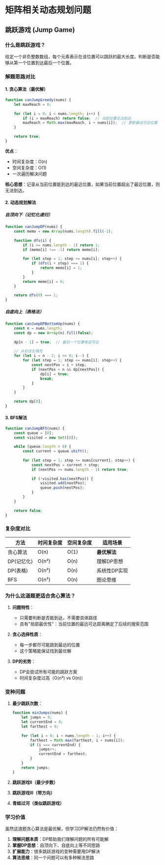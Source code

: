 # 矩阵相关动态规划问题

## 跳跃游戏 (Jump Game)

### 什么是跳跃游戏？
给定一个非负整数数组，每个元素表示在该位置可以跳跃的最大长度。判断是否能够从第一个位置到达最后一个位置。

### 解题思路对比

#### 1. 贪心算法（最优解）
```javascript
function canJumpGreedy(nums) {
    let maxReach = 0;
    
    for (let i = 0; i < nums.length; i++) {
        if (i > maxReach) return false;  // 当前位置无法到达
        maxReach = Math.max(maxReach, i + nums[i]);  // 更新最远可达位置
    }
    
    return true;
}
```

**优点**：
- 时间复杂度：O(n)
- 空间复杂度：O(1)
- 一次遍历解决问题

**核心思想**：记录从当前位置能到达的最远位置，如果当前位置超出了最远位置，则无法到达。

#### 2. 动态规划解法

##### 自顶向下（记忆化递归）
```javascript
function canJumpDP(nums) {
    const memo = new Array(nums.length).fill(-1);
    
    function dfs(i) {
        if (i >= nums.length - 1) return 1;
        if (memo[i] !== -1) return memo[i];
        
        for (let step = 1; step <= nums[i]; step++) {
            if (dfs(i + step) === 1) {
                return memo[i] = 1;
            }
        }
        return memo[i] = 0;
    }
    
    return dfs(0) === 1;
}
```

##### 自底向上（表格法）
```javascript
function canJumpDPBottomUp(nums) {
    const n = nums.length;
    const dp = new Array(n).fill(false);
    
    dp[n - 1] = true;  // 最后一个位置肯定可达
    
    // 从右往左填充
    for (let i = n - 2; i >= 0; i--) {
        for (let step = 1; step <= nums[i]; step++) {
            const nextPos = i + step;
            if (nextPos < n && dp[nextPos]) {
                dp[i] = true;
                break;
            }
        }
    }
    
    return dp[0];
}
```

#### 3. BFS解法
```javascript
function canJumpBFS(nums) {
    const queue = [0];
    const visited = new Set([0]);
    
    while (queue.length > 0) {
        const current = queue.shift();
        
        for (let step = 1; step <= nums[current]; step++) {
            const nextPos = current + step;
            if (nextPos >= nums.length - 1) return true;
            
            if (!visited.has(nextPos)) {
                visited.add(nextPos);
                queue.push(nextPos);
            }
        }
    }
    
    return false;
}
```

### 复杂度对比

| 方法 | 时间复杂度 | 空间复杂度 | 适用场景 |
|------|------------|------------|----------|
| 贪心算法 | O(n) | O(1) | **最优解法** | 
| DP(记忆化) | O(n²) | O(n) | 理解DP思想 |
| DP(表格) | O(n²) | O(n) | 系统性DP实现 |
| BFS | O(n²) | O(n) | 图论思维 |

### 为什么这道题更适合贪心算法？

1. **问题特性**：
   - 只需要判断是否能到达，不需要具体路径
   - 具有"局部最优性"：当前位置的最远可达距离确定了后续的搜索范围

2. **贪心选择性质**：
   - 每一步都尽可能跳到最远的位置
   - 这个策略能保证找到最优解

3. **DP的劣势**：
   - DP会尝试所有可能的跳跃方案
   - 时间复杂度过高（O(n²) vs O(n)）

### 变种问题

1. **最少跳跃次数**：
   ```javascript
   function minJumps(nums) {
       let jumps = 0;
       let currentEnd = 0;
       let farthest = 0;
       
       for (let i = 0; i < nums.length - 1; i++) {
           farthest = Math.max(farthest, i + nums[i]);
           if (i === currentEnd) {
               jumps++;
               currentEnd = farthest;
           }
       }
       return jumps;
   }
   ```

2. **跳跃游戏II（最少步数）**
3. **跳跃游戏III（带方向）**
4. **青蛙过河（类似跳跃游戏）**

### 学习价值

虽然这道题贪心算法是最优解，但学习DP解法仍然有价值：

1. **理解问题本质**：DP帮助我们理解问题的所有可能解
2. **掌握DP思想**：自顶向下、自底向上等不同思路
3. **扩展能力**：很多跳跃游戏的变种需要用DP解决
4. **算法思维**：同一个问题可以有多种解法思路
